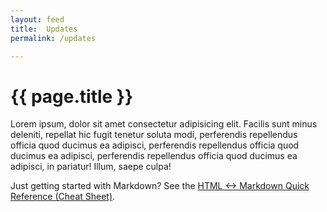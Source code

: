 ```yaml
---
layout: feed
title:  Updates
permalink: /updates

---
```


# {{ page.title }}

Lorem ipsum, dolor sit amet consectetur adipisicing elit. Facilis sunt minus deleniti, repellat hic fugit tenetur soluta modi, perferendis repellendus officia quod ducimus ea adipisci, perferendis repellendus officia quod ducimus ea adipisci, perferendis repellendus officia quod ducimus ea adipisci, in pariatur! Illum, saepe culpa!

Just getting started with Markdown?
See the [HTML <-> Markdown Quick Reference (Cheat Sheet)][quickref].


[quickref]: https://github.com/mundimark/quickrefs/blob/master/HTML.md
